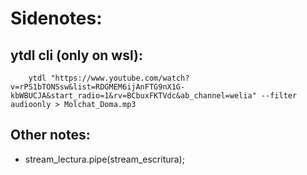 # Sidenotes:

## ytdl cli (only on wsl):
``` 
    ytdl "https://www.youtube.com/watch?v=rPS1bTONSsw&list=RDGMEM6ijAnFTG9nX1G-kbWBUCJA&start_radio=1&rv=BCbuxFKTVdc&ab_channel=welia" --filter audioonly > Molchat_Doma.mp3
```


## Other notes:
- stream_lectura.pipe(stream_escritura);